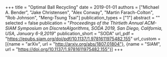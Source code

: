 +++
title = "Optimal Ball Recycling"
date = 2019-01-01
authors = ["Michael A. Bender", "Jake Christensen", "Alex Conway", "Martin Farach-Colton", "Rob Johnson", "Meng-Tsung Tsai"]
publication_types = ["1"]
abstract = ""
selected = false
publication = "*Proceedings of the Thirtieth Annual ACM-SIAM Symposium on DiscreteAlgorithms, SODA 2019, San Diego, California, USA, January 6-9,2019*"
publication_short = "SODA"
url_pdf = "https://epubs.siam.org/doi/pdf/10.1137/1.9781611975482.155"
url_custom = [{name = "arXiv", url = "http://arxiv.org/abs/1807.01804"}, {name = "SIAM", url = "https://doi.org/10.1137/1.9781611975482.155"}]
+++

